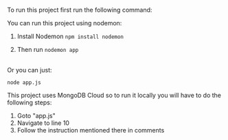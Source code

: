 To run this project first run the following command:


You can run this project using nodemon:
1) Install Nodemon
`npm install nodemon`

2) Then run 
`nodemon app`

<br> Or you can just:

`node app.js`

This project uses MongoDB Cloud so to run it locally you will have to do the following steps:

1) Goto "app.js"
2) Navigate to line 10
3) Follow the instruction mentioned there in comments
